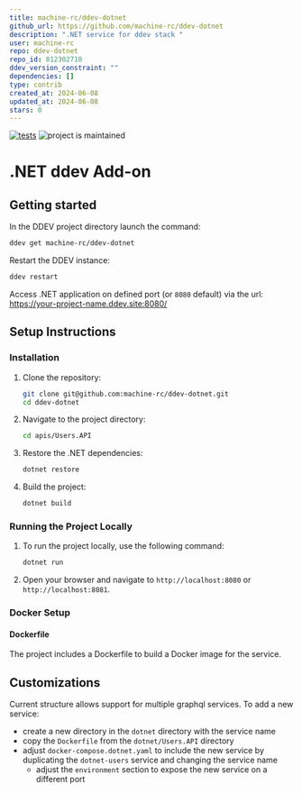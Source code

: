 ```yaml
---
title: machine-rc/ddev-dotnet
github_url: https://github.com/machine-rc/ddev-dotnet
description: ".NET service for ddev stack "
user: machine-rc
repo: ddev-dotnet
repo_id: 812302710
ddev_version_constraint: ""
dependencies: []
type: contrib
created_at: 2024-06-08
updated_at: 2024-06-08
stars: 0
---
```


[![tests](https://github.com/ddev/ddev-addon-template/actions/workflows/tests.yml/badge.svg)](https://github.com/ddev/ddev-addon-template/actions/workflows/tests.yml) ![project is maintained](https://img.shields.io/maintenance/yes/2024.svg)

# .NET ddev Add-on

## Getting started

In the DDEV project directory launch the command:
```sh
ddev get machine-rc/ddev-dotnet
```
Restart the DDEV instance:
```sh
ddev restart
```
Access .NET application on defined port (or `8080` default) via the url: https://your-project-name.ddev.site:8080/

## Setup Instructions
### Installation
1. Clone the repository:
    ```sh
    git clone git@github.com:machine-rc/ddev-dotnet.git
    cd ddev-dotnet
    ```

2. Navigate to the project directory:
    ```sh
    cd apis/Users.API
    ```

3. Restore the .NET dependencies:
    ```sh
    dotnet restore
    ```

4. Build the project:
    ```sh
    dotnet build
    ```

### Running the Project Locally
1. To run the project locally, use the following command:
    ```sh
    dotnet run
    ```
2. Open your browser and navigate to `http://localhost:8080` or `http://localhost:8081`.

### Docker Setup
#### Dockerfile

The project includes a Dockerfile to build a Docker image for the service.

## Customizations
Current structure allows support for multiple graphql services.
To add a new service:
- create a new directory in the `dotnet` directory with the service name
- copy the `Dockerfile` from the `dotnet/Users.API` directory
- adjust `docker-compose.dotnet.yaml` to include the new service by duplicating the `dotnet-users` service and changing the service name
  - adjust the `environment` section to expose the new service on a different port
